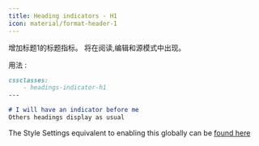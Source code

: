 ```yaml
---
title: Heading indicators - H1
icon: material/format-header-1
---
```


增加标题1的标题指标。 将在阅读,编辑和源模式中出现。

用法 :
```md
cssclasses:
    - headings-indicator-h1
---

# I will have an indicator before me
Others headings display as usual
```

The Style Settings equivalent to enabling this globally can be [found here](。/。/Style-Settings/Editor/Typography/headings/index.md#for-heading-1)